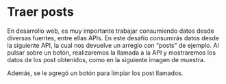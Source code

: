 <h1>Traer posts</h1>


En desarrollo web, es muy importante trabajar consumiendo datos desde diversas fuentes, entre ellas APIs. En este desafío consumirás datos desde la siguiente API, la cual nos devuelve un arreglo con “posts” de ejemplo.
Al pulsar sobre un botón, realizaremos la llamada a la API y mostraremos los datos de los post obtenidos, como en la siguiente imagen de muestra.

Además, se le agregó un botón para limpiar los post llamados.
